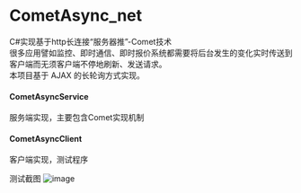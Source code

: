 # CometAsync_net
C#实现基于http长连接“服务器推”-Comet技术<br/>
很多应用譬如监控、即时通信、即时报价系统都需要将后台发生的变化实时传送到客户端而无须客户端不停地刷新、发送请求。<br/>
本项目基于 AJAX 的长轮询方式实现。

<h4>CometAsyncService</h4>
服务端实现，主要包含Comet实现机制<br/>

<h4>CometAsyncClient</h4>
客户端实现，测试程序<br/>

测试截图
![image](https://raw.githubusercontent.com/xuhang2015/image_repos/master/%E6%8D%95%E8%8E%B7.PNG)
